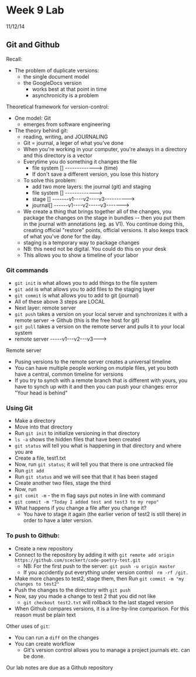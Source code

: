 # Week 9 Lab
11/12/14

## Git and Github

Recall: 
- The problem of duplicate versions:
	- the single document model
	- the GoogleDocs version
		- works best at that point in time
		- asynchronicity is a problem 

Theoretical framework for version-control:
- One model: Git
	- emerges from software engineering 
- The theory behind git:
	- reading, writing, and JOURNALING
	- Git = journal, a leger of what you've done
	-  When you're working in your computer, you're always in a directory and this directory is a vector
	-  Everytime you do something it changes the file 
		-  file system [] ----*-*-*-*-*-*----> (time)
		-  If don't save a different version, you lose this history
	-  To solve this problem:
		- add two more layers: the journal (git) and staging
		- file system [] ----*-*-*-*-*-*----> 
		- stage [] -------v1----v2----v3----------> 
		- journal[] ------v1----v2-----v3-------> 
	- We create a thing that brings together all of the changes, you package the changes on the stage in bundles -- then you put them in the journal with annotations (eg. as V1).  You continue doing this, creating official "restore" points, official versions. It also keeps track of what you've done for the day. 
	- staging is a temporary way to package changes
	- NB: this need not be digital. You could do this on your desk 
	- This allows you to show a timeline of your labor
	
### Git commands
- `git init` is what allows you to add things to the file system
- `git add` is what allows you to add files to the staging layer
- `git commit` is what allows you to add to git (journal)
- All of these above 3 steps are LOCAL 
- Next layer: remote server	
- `git push` takes a version on your local server and synchronizes it with a remote server -> Github (this is the free host for git)
- `git pull` takes a version on the remote server and pulls it to your local system
- remote server -----v1---v2---v3--->

Remote server
- Pusing versions to the remote server creates a universal timeline
- You can have multiple people working on mutiple files, yet you both have a central, common timeline for versions
- If you try to synch with a remote branch that is different with yours, you have to synch up with it and then you can push your changes: error "Your head is behind"


### Using Git
- Make a directory
- Move into that directory
- Run `git init` to initialize versioning in that directory
- `ls -a` shows the hidden files that have been created
- `git status` will tell you what is happening in that directory and where you are
- Create a file, test1.txt
- Now, run `git status`; it will tell you that there is one untracked file
- Run `git add`
- Run `git status` and we will see that that it has been staged
- Create another two files, stage the third
- Now, run 
- `git comit -m` - the m flag says put notes in line with command
- ```git commit -m "Today I added test and test3 to my repo"```
- What happens if you change a file after you change it?
	- You have to stage it again (the earlier verion of test2 is still there) in order to have a later version.

### To push to Github:
- Create a new repository
- Connect to the repository by adding it with `git remote add origin https://github.com/sceckert/code-poetry-test.git` 
	- NB: For the first push to the server: 
`git push -u origin master`
	- If you accidently put everything under version control ` rm -rf /git.`
- Make more changes to test2, stage them, then Run `git commit -m "my changes to test2"`
- Push the changes to the directory with `git push`
- Now, say you made a change to test 2 that you did not like
	- `git checkout test2.txt` will rollback to the last staged version
- When Github compares versions, it is a line-by-line comparison. For this reason must be plain text

Other uses of `git`:
- You can run a `diff` on the changes
- You can create workflow
	- Git's version control allows you to manage a project journals etc. can be done.

Our lab notes are due as a Github repository




